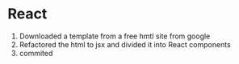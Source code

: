 # React
1. Downloaded a template from a free hmtl site from google
2. Refactored the html to jsx and divided it into React components
3. commited